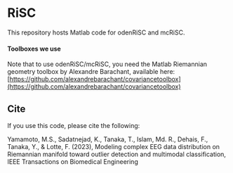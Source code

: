 # RiSC
This repository hosts Matlab code for odenRiSC and mcRiSC.

#### Toolboxes we use
Note that to use odenRiSC/mcRiSC, you need the Matlab Riemannian geometry toolbox by Alexandre Barachant, available here: 
[https://github.com/alexandrebarachant/covariancetoolbox](https://github.com/alexandrebarachant/covariancetoolbox)


## Cite
If you use this code, please cite the following:

Yamamoto, M.S., Sadatnejad, K., Tanaka, T., Islam, Md. R., Dehais, F., Tanaka, Y., & Lotte, F. (2023), Modeling complex EEG data distribution on Riemannian manifold toward outlier detection and multimodal classification, IEEE Transactions on Biomedical Engineering
